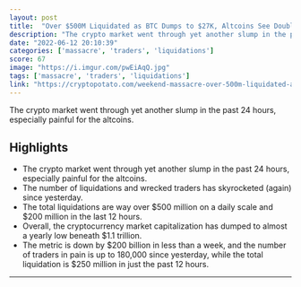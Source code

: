 ```yaml
---
layout: post
title:  "Over $500M Liquidated as BTC Dumps to $27K, Altcoins See Double-Digits Crash"
description: "The crypto market went through yet another slump in the past 24 hours, especially painful for the altcoins."
date: "2022-06-12 20:10:39"
categories: ['massacre', 'traders', 'liquidations']
score: 67
image: "https://i.imgur.com/pwEiAqQ.jpg"
tags: ['massacre', 'traders', 'liquidations']
link: "https://cryptopotato.com/weekend-massacre-over-500m-liquidated-as-btc-dumps-to-27k-altcoins-see-double-digits-crash/"
---
```


The crypto market went through yet another slump in the past 24 hours, especially painful for the altcoins.

## Highlights

- The crypto market went through yet another slump in the past 24 hours, especially painful for the altcoins.
- The number of liquidations and wrecked traders has skyrocketed (again) since yesterday.
- The total liquidations are way over $500 million on a daily scale and $200 million in the last 12 hours.
- Overall, the cryptocurrency market capitalization has dumped to almost a yearly low beneath $1.1 trillion.
- The metric is down by $200 billion in less than a week, and the number of traders in pain is up to 180,000 since yesterday, while the total liquidation is $250 million in just the past 12 hours.

---
